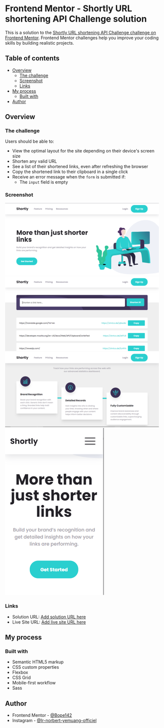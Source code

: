 # Frontend Mentor - Shortly URL shortening API Challenge solution

This is a solution to the [Shortly URL shortening API Challenge challenge on Frontend Mentor](https://www.frontendmentor.io/challenges/url-shortening-api-landing-page-2ce3ob-G). Frontend Mentor challenges help you improve your coding skills by building realistic projects.

## Table of contents

- [Overview](#overview)
  - [The challenge](#the-challenge)
  - [Screenshot](#screenshot)
  - [Links](#links)
- [My process](#my-process)
  - [Built with](#built-with)
- [Author](#author)


## Overview

### The challenge

Users should be able to:

- View the optimal layout for the site depending on their device's screen size
- Shorten any valid URL
- See a list of their shortened links, even after refreshing the browser
- Copy the shortened link to their clipboard in a single click
- Receive an error message when the `form` is submitted if:
  - The `input` field is empty

### Screenshot

![Design preview for app coding challenge/desktop device](./screenshots/img-1.PNG)
![Design preview for app coding challenge/desktop device](./screenshots/img-2.PNG)
![Design preview for app coding challenge/desktop device](./screenshots/img-3.PNG)
![Design preview for app coding challenge/mobile device](./screenshots/img-4.PNG)


### Links

- Solution URL: [Add solution URL here](https://www.frontendmentor.io/solutions/html5css3sassindexeddb-R8W3mHjKFk)
- Live Site URL: [Add live site URL here](https://shortenurllink.netlify.app/)

## My process

### Built with

- Semantic HTML5 markup
- CSS custom properties
- Flexbox
- CSS Grid
- Mobile-first workflow
- Sass


## Author

- Frontend Mentor - [@Bope142](https://www.frontendmentor.io/profile/Bope142)
- Instagram  - [@Ir-norbert-yemuang-officiel](https://www.instagram.com/ir_norbert_bope_officiel/)


